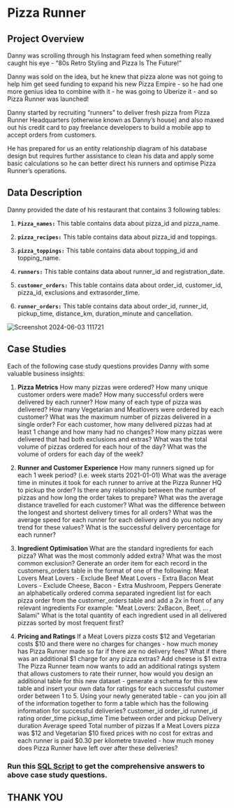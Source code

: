 # Pizza Runner

## Project Overview
Danny was scrolling through his Instagram feed when something really caught his eye - “80s Retro Styling and Pizza Is The Future!”

Danny was sold on the idea, but he knew that pizza alone was not going to help him get seed funding to expand his new Pizza Empire - so he had one more genius idea to combine with it - he was going to Uberize it - and so Pizza Runner was launched!

Danny started by recruiting “runners” to deliver fresh pizza from Pizza Runner Headquarters (otherwise known as Danny’s house) and also maxed out his credit card to pay freelance developers to build a mobile app to accept orders from customers.

He has prepared for us an entity relationship diagram of his database design but requires further assistance to clean his data and apply some basic calculations so he can better direct his runners and optimise Pizza Runner’s operations.

## Data Description
Danny provided the date of his restaurant that contains 3 following tables:

1. **`Pizza_names:`** This table contains data about pizza_id and pizza_name.

2. **`pizza_recipes:`** This table contains data about pizza_id and toppings.

3. **`pizza_toppings:`** This table contains data about topping_id and topping_name.

4. **`runners:`** This table contains data about runner_id and registration_date.

5. **`customer_orders:`** This table contains data about order_id, customer_id, pizza_id, exclusions and extrasorder_time.

6. **`runner_orders:`** This table contains data about order_id, runner_id, pickup_time, distance_km, duration_minute and cancellation.

![Screenshot 2024-06-03 111721](https://github.com/diptiranjan1998/Pizza-Runner/assets/126856016/8de9b940-664d-4ff2-85a6-798cf7d59be9)

## Case Studies
Each of the following case study questions provides Danny with some valuable business insights:
1. **Pizza Metrics**
How many pizzas were ordered?
How many unique customer orders were made?
How many successful orders were delivered by each runner?
How many of each type of pizza was delivered?
How many Vegetarian and Meatlovers were ordered by each customer?
What was the maximum number of pizzas delivered in a single order?
For each customer, how many delivered pizzas had at least 1 change and how many had no changes?
How many pizzas were delivered that had both exclusions and extras?
What was the total volume of pizzas ordered for each hour of the day?
What was the volume of orders for each day of the week?

2. **Runner and Customer Experience**
How many runners signed up for each 1 week period? (i.e. week starts 2021-01-01)
What was the average time in minutes it took for each runner to arrive at the Pizza Runner HQ to pickup the order?
Is there any relationship between the number of pizzas and how long the order takes to prepare?
What was the average distance travelled for each customer?
What was the difference between the longest and shortest delivery times for all orders?
What was the average speed for each runner for each delivery and do you notice any trend for these values?
What is the successful delivery percentage for each runner?

3. **Ingredient Optimisation**
What are the standard ingredients for each pizza?
What was the most commonly added extra?
What was the most common exclusion?
Generate an order item for each record in the customers_orders table in the format of one of the following:
Meat Lovers
Meat Lovers - Exclude Beef
Meat Lovers - Extra Bacon
Meat Lovers - Exclude Cheese, Bacon - Extra Mushroom, Peppers
Generate an alphabetically ordered comma separated ingredient list for each pizza order from the customer_orders table and add a 2x in front of any relevant ingredients
For example: "Meat Lovers: 2xBacon, Beef, ... , Salami"
What is the total quantity of each ingredient used in all delivered pizzas sorted by most frequent first?

4. **Pricing and Ratings**
If a Meat Lovers pizza costs $12 and Vegetarian costs $10 and there were no charges for changes - how much money has Pizza Runner made so far if there are no delivery fees?
What if there was an additional $1 charge for any pizza extras?
Add cheese is $1 extra
The Pizza Runner team now wants to add an additional ratings system that allows customers to rate their runner, how would you design an additional table for this new dataset - generate a schema for this new table and insert your own data for ratings for each successful customer order between 1 to 5.
Using your newly generated table - can you join all of the information together to form a table which has the following information for successful deliveries?
customer_id
order_id
runner_id
rating
order_time
pickup_time
Time between order and pickup
Delivery duration
Average speed
Total number of pizzas
If a Meat Lovers pizza was $12 and Vegetarian $10 fixed prices with no cost for extras and each runner is paid $0.30 per kilometre traveled - how much money does Pizza Runner have left over after these deliveries?



### Run this [SQL Script](https://drive.google.com/file/d/1KY2JVh9CqSKvLnNJ6M3GqRhKY-vrZo2u/view?usp=drive_link) to get the comprehensive answers to above case study questions.

## THANK YOU
